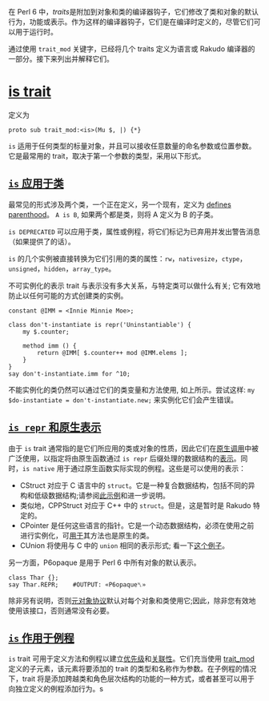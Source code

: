 在 Perl 6 中，*traits*是附加到对象和类的编译器钩子，它们修改了类和对象的默认行为，功能或表示。作为这样的编译器钩子，它们是在编译时定义的，尽管它们可以用于运行时。

通过使用 `trait_mod` 关键字，已经将几个 traits 定义为语言或 Rakudo 编译器的一部分。接下来列出并解释它们。

# [is trait](https://docs.perl6.org/language/traits#___top)

定义为

```perl6
proto sub trait_mod:<is>(Mu $, |) {*}
```

`is` 适用于任何类型的标量对象，并且可以接收任意数量的命名参数或位置参数。它是最常用的 trait，取决于第一个参数的类型，采用以下形式。

## [`is` 应用于类](https://docs.perl6.org/language/traits#___top)

最常见的形式涉及两个类，一个正在定义，另一个现有，定义为 [defines parenthood](https://docs.perl6.org/syntax/is)。  `A is B`, 如果两个都是类，则将 A 定义为 B 的子类。

`is DEPRECATED` 可以应用于类，属性或例程，将它们标记为已弃用并发出警告消息（如果提供了的话）。

`is` 的几个实例被直接转换为它们引用的类的属性：`rw`，`nativesize`，`ctype`，`unsigned`，`hidden`，`array_type`。

不可实例化的表示 trait 与表示没有多大关系，与特定类可以做什么有关; 它有效地防止以任何可能的方式创建类的实例。

```perl6
constant @IMM = <Innie Minnie Moe>;
 
class don't-instantiate is repr('Uninstantiable') {
    my $.counter;
 
    method imm () {
        return @IMM[ $.counter++ mod @IMM.elems ];
    }
}
say don't-instantiate.imm for ^10;
```

不能实例化的类仍然可以通过它们的类变量和方法使用, 如上所示。尝试这样: `my $do-instantiate = don't-instantiate.new;` 来实例化它们会产生错误。

## [`is repr` 和原生表示](https://docs.perl6.org/language/traits#___top)

由于 `is` trait 通常指的是它们所应用的类或对象的性质，因此它们在[原生调用]((https://docs.perl6.org/language/nativecall))中被广泛使用，以指定将由原生函数通过 `is repr` 后缀处理的数据结构的[表示](https://docs.perl6.org/language/nativecall#Specifying_the_native_representation)。同时，`is native` 用于通过原生函数实际实现的例程。这些是可以使用的表示：

- CStruct 对应于 C 语言中的 `struct`。它是一种复合数据结构，包括不同的异构和低级数据结构;请参阅[此示例](https://docs.perl6.org/language/nativecall#Structs)和进一步说明。  
- 类似地，CPPStruct 对应于 C++ 中的 `struct`。但是，这是暂时是 Rakudo 特定的。  
- CPointer 是任何这些语言的指针。它是一个动态数据结构，必须在使用之前进行实例化，可[用于](https://docs.perl6.org/language/nativecall#Basic_use_of_pointers)其方法也是原生的类。  
- CUnion 将使用与 C 中的 `union` 相同的表示形式; 看一下[这个例子](https://docs.perl6.org/language/nativecall#CUnions)。

另一方面，P6opaque 是用于 Perl 6 中所有对象的默认表示。

```perl6
class Thar {};
say Thar.REPR;    #OUTPUT: «P6opaque␤» 
```

除非另有说明，否则[元对象协议](https://docs.perl6.org/language/mop)默认对每个对象和类使用它;因此，除非您有效地使用该接口，否则通常没有必要。

## [`is` 作用于例程](https://docs.perl6.org/language/traits#___top)

`is` trait 可用于定义方法和例程以建立[优先级](https://docs.perl6.org/language/functions#Precedence)和[关联性](https://docs.perl6.org/language/functions#Associativity)。它们充当使用 [trait_mod](https://docs.perl6.org/type/Sub#Traits) 定义的子元素，该元素将要添加的 trait 的类型和名称作为参数。在子例程的情况下，trait 将是添加跨越类和角色层次结构的功能的一种方式，或者甚至可以用于向独立定义的例程添加行为。s